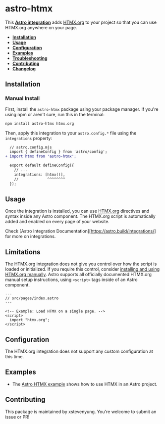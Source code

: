 # astro-htmx

This **[Astro integration](https://astro.build/integrations/)** adds [HTMX.org](https://htmx.org) to your project so that you can use HTMX.org anywhere on your page.

- <strong>[Inst**al**lation](#installation)</strong>
- <strong>[Usage](#usage)</strong>
- <strong>[Configuration](#configuration)</strong>
- <strong>[Examples](#examples)</strong>
- <strong>[Troubleshooting](#troubleshooting)</strong>
- <strong>[Contributing](#contributing)</strong>
- <strong>[Changelog](#changelog)</strong>

## Installation

### Manual Install

First, install the `astro-htmx` package using your package manager. If you're using npm or aren't sure, run this in the terminal:

```sh
npm install astro-htmx htmx.org
```

Then, apply this integration to your `astro.config.*` file using the `integrations` property:

```diff lang="js" "htmx()"
  // astro.config.mjs
  import { defineConfig } from 'astro/config';
+ import htmx from 'astro-htmx';

  export default defineConfig({
    // ...
    integrations: [htmx()],
    //             ^^^^^^^^
  });
```

## Usage

Once the integration is installed, you can use [HTMX.org](https://htmx.org) directives and syntax inside any Astro component. The HTMX.org script is automatically added and enabled on every page of your website.

Check [Astro Integration Documentation][https://astro.build/integrations/] for more on integrations.

## Limitations

The HTMX.org integration does not give you control over how the script is loaded or initialized. If you require this control, consider [installing and using HTMX.org manually](https://htmx.org/docs/#installing). Astro supports all officially documented HTMX.org manual setup instructions, using `<script>` tags inside of an Astro component.

```astro
---
// src/pages/index.astro
---

<!-- Example: Load HTMX on a single page. -->
<script>
  import "htmx.org";
</script>
```

## Configuration

The HTMX.org integration does not support any custom configuration at this time.

## Examples

- The [Astro HTMX example](https://github.com/xstevenyung/astro-htmx/tree/main/example) shows how to use HTMX in an Astro project.

## Contributing

This package is maintained by xstevenyung. You're welcome to submit an issue or PR!

[astro-integration]: https://docs.astro.build/en/guides/integrations-guide/
[astro-ui-frameworks]: https://docs.astro.build/en/core-concepts/framework-components/#using-framework-components
